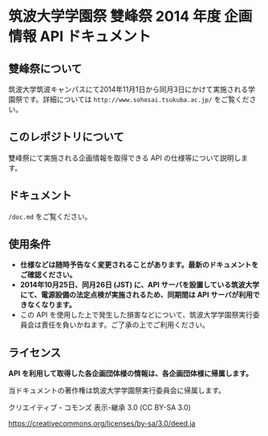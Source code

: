 # 筑波大学学園祭 雙峰祭 2014 年度 企画情報 API ドキュメント

## 雙峰祭について

筑波大学筑波キャンパスにて2014年11月1日から同月3日にかけて実施される学園祭です。詳細については `http://www.sohosai.tsukuba.ac.jp/` をご覧ください。

## このレポジトリについて

雙峰祭にて実施される企画情報を取得できる API の仕様等について説明します。

## ドキュメント

`/doc.md` をご覧ください。

## 使用条件

- **仕様などは随時予告なく変更されることがあります。最新のドキュメントをご確認ください。**
- **2014年10月25日、同月26日 (JST) に、API サーバを設置している筑波大学にて、電源設備の法定点検が実施されるため、同期間は API サーバが利用できなくなります。**
- この API を使用した上で発生した損害などについて、筑波大学学園祭実行委員会は責任を負いかねます。ご了承の上でご利用ください。

## ライセンス

**API を利用して取得した各企画団体様の情報は、各企画団体様に帰属します。**

当ドキュメントの著作権は筑波大学学園祭実行委員会に帰属します。

クリエイティブ・コモンズ 表示-継承 3.0 (CC BY-SA 3.0)

https://creativecommons.org/licenses/by-sa/3.0/deed.ja

